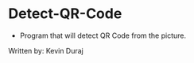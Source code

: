 Detect-QR-Code
==============
* Program that will detect QR Code from the picture.

Written by: Kevin Duraj

